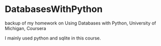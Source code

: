 # DatabasesWithPython

backup of my homework on Using Databases with Python, University of Michigan, Coursera

I mainly used python and sqlite in this course.
